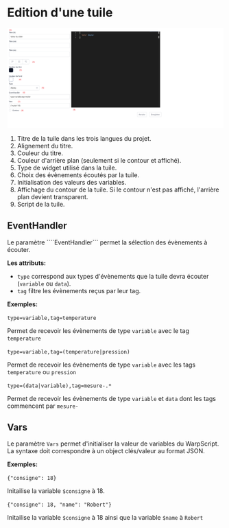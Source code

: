 # Edition d'une tuile

![edition tuile](./_medias/tuileEdit.png)

1. Titre de la tuile dans les trois langues du projet.
2. Alignement du titre.
3. Couleur du titre.
4. Couleur d'arrière plan (seulement si le contour et affiché).
5. Type de widget utilisé dans la tuile.
6. Choix des évènements écoutés par la tuile.
7. Initialisation des valeurs des variables.
8. Affichage du contour de la tuile. Si le contour n'est pas affiché, l'arrière plan devient transparent.
9. Script de la tuile.


## EventHandler

Le paramètre ````EventHandler``` permet la sélection des évènements à écouter.

**Les attributs:**

* ```type``` correspond aux types d'évènements que la tuile devra écouter (```variable``` ou ```data```).
* ```tag``` filtre les évènements reçus par leur tag.

**Exemples:**

```type=variable,tag=temperature```

Permet de recevoir les évènements de type ```variable``` avec le tag ```temperature```

```type=variable,tag=(temperature|pression)```

Permet de recevoir les évènements de type ```variable``` avec les tags ```temperature``` ou ```pression```

```type=(data|variable),tag=mesure-.*```

Permet de recevoir les évènements de type ```variable``` et ```data``` dont les tags commencent par ```mesure-```

## Vars

Le paramètre ```Vars``` permet d'initialiser la valeur de variables du WarpScript.
La syntaxe doit correspondre à un object clés/valeur au format JSON.

**Exemples:**

```{"consigne": 18}```

Initailise la variable ```$consigne``` à 18.

```{"consigne": 18, "name": "Robert"}```

Initailise la variable ```$consigne``` à 18 ainsi que la variable ```$name``` à ```Robert```



